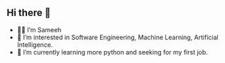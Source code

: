 ## Hi there 👋
- 👨‍🦱 I’m Sameeh
- 👀 I’m interested in Software Engineering, Machine Learning, Artificial Intelligence.
- 🌱 I’m currently learning more python and seeking for my first job.



<!--
**sameehk/sameehk** is a ✨ _special_ ✨ repository because its `README.md` (this file) appears on your GitHub profile.

Here are some ideas to get you started:

- 🔭 I’m currently working on ...
- 🌱 I’m currently learning ...
- 👯 I’m looking to collaborate on ...
- 🤔 I’m looking for help with ...
- 💬 Ask me about ...
- 📫 How to reach me: ...
- 😄 Pronouns: ...
- ⚡ Fun fact: ...
-->
